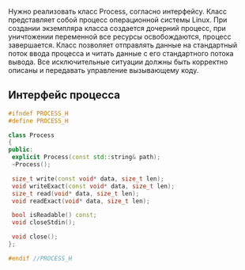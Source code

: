 Нужно реализовать класс Process, согласно интерфейсу. Класс представляет собой процесс операционной системы Linux.
При создании экземпляра класса создается дочерний процесс, при уничтожении переменной все ресурсы освобождаются, процесс завершается.
Класс позволяет отправлять данные на стандартный поток ввода процесса и читать данные с его стандартного потока вывода.
Все исключительные ситуации должны быть корректно описаны и передавать управление вызывающему коду.

## Интерфейс процесса

```c++
#ifndef PROCESS_H
#define PROCESS_H

class Process
{
public:
 explicit Process(const std::string& path);
 ~Process();

 size_t write(const void* data, size_t len);
 void writeExact(const void* data, size_t len);
 size_t read(void* data, size_t len);
 void readExact(void* data, size_t len);

 bool isReadable() const;
 void closeStdin();

 void close();
};

#endif //PROCESS_H
```
